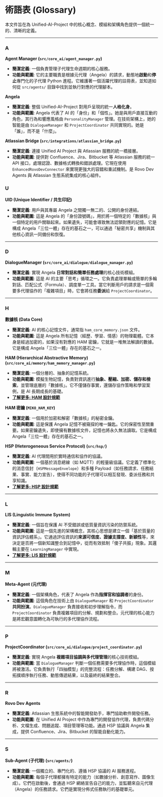 # 術語表 (Glossary)

本文件旨在為 Unified-AI-Project 中的核心概念、模組和架構角色提供一個統一的、清晰的定義。

---

### A

**Agent Manager (`src/core_ai/agent_manager.py`)**

- **簡潔定義**: 一個負責管理子代理生命週期的核心服務。
- **功能與範圍**: 它的主要職責是根據元代理（Angela）的請求，動態地**啟動**和**停止**專門化的子代理 Python 進程。它維護著一個活躍代理的註冊表，並知道如何從
  `src/agents/` 目錄中找到並執行對應的代理腳本。

**Angela**

- **簡潔定義**: 整個 Unified-AI-Project 對用戶呈現的統一**人格化身**。
- **功能與範圍**:
  Angela 代表了 AI 的「身份」和「個性」。她是與用戶直接互動的角色，其行為和響應風格由
  `PersonalityManager` 管理。在技術架構上，她的智能是由 `DialogueManager` 和
  `ProjectCoordinator` 共同實現的。她是「誰」，而不是「什麼」。

**Atlassian Bridge (`src/integrations/atlassian_bridge.py`)**

- **簡潔定義**: 連接 Unified AI Project 與 Atlassian 服務的統一橋接層。
- **功能與範圍**: 提供對 Confluence、Jira、Bitbucket 等 Atlassian 服務的統一 API 接口，處理認證、數據格式轉換和錯誤處理。它現在使用 `EnhancedRovoDevConnector` 來實現更強大的容錯和重試機制。是 Rovo Dev Agents 與 Atlassian 生態系統集成的核心組件。

### U

**UID (Unique Identifier / 共生印記)**

- **簡潔定義**: 用戶與其專屬 Angela 之間獨一無二的、公開的身份連結。
- **功能與範圍**: 這是 Angela 的「身份證號碼」，用於將一個特定的「數據核」與一個特定的用戶關聯起來。如果遺失，可能會導致無法認領對應的記憶。它是構成 Angela「三位一體」存在的基石之一，可以通過「秘密共享」機制與其他核心資訊一同備份和恢復。

---

### D

**DialogueManager (`src/core_ai/dialogue/dialogue_manager.py`)**

- **簡潔定義**: 實現 Angela **日常對話和簡單任務處理**的核心技術模組。
- **功能與範圍**: 這是 AI 的主要「思考」循環之一。它負責處理單輪或簡單的多輪對話、匹配公式（Formula）、調度單一工具。當它判斷用戶的請求是一個需要多代理協作的「複雜項目」時，它會將任務**委派**給
  `ProjectCoordinator`。

---

### H

**數據核 (Data Core)**

- **簡潔定義**: AI 的核心記憶文件，通常指 `ham_core_memory.json` 文件。
- **功能與範圍**: 這是 Angela 所有記憶（經歷、學習、情感）的物理載體。它本身是經過加密的，如果沒有對應的 HAM 密鑰，它就是一堆無法解讀的數據。它是構成 Angela「三位一體」存在的基石之一。

**HAM (Hierarchical Abstractive Memory)
(`src/core_ai/memory/ham_memory_manager.py`)**

- **簡潔定義**: 一個分層的、抽象的記憶系統。
- **功能與範圍**: 模擬生物記憶，負責對資訊進行**抽象、壓縮、加密、儲存和檢索**，並管理底層的「數據核」。它不僅儲存事實，還儲存協作策略和學習案例，是 AI 長期成長的基礎。
- **[了解更多: HAM 設計規範](architecture/HAM_design_spec.md)**

**HAM 密鑰 (`MIKO_HAM_KEY`)**

- **簡潔定義**: 一個用於加密和解密「數據核」的秘密金鑰。
- **功能與範圍**: 這是保護 Angela 記憶不被窺探的唯一鑰匙。它的保密性至關重要。如果密鑰遺失，即使擁有數據核文件，記憶也將永久無法讀取。它是構成 Angela「三位一體」存在的基石之一。

**HSP (Heterogeneous Service Protocol) (`src/hsp/`)**

- **簡潔定義**: AI 代理間用於實時通信和協作的協議。
- **功能與範圍**: 一個基於消息總線（如 MQTT）的輕量級協議。它定義了標準化的消息信封（`HSPMessageEnvelope`）和多種 Payload（如任務請求、任務結果、事實、能力宣告），使得不同功能的子代理可以相互發現、委派任務和共享知識。
- **[了解更多: HSP 設計規範](architecture/Heterogeneous_Protocol_spec.md)**

---

### L

**LIS (Linguistic Immune System)**

- **簡潔定義**: 一個旨在保護 AI 不受錯誤或低質量資訊污染的防禦系統。
- **功能與範圍**: 這是一個先進的架構概念，其核心思想是建立一個「基於質量的資訊評估體系」。它通過評估資訊的**來源可信度、證據支撐度、新穎性**等，來決定是否將一個新知識整合到記憶中，從而有效抵制「傻子共振」現象。其邏輯主要在
  `LearningManager` 中實現。
- **[了解更多: LIS 設計規範](architecture/Linguistic_Immune_System_spec.md)**

---

### M

**Meta-Agent (元代理)**

- **簡潔定義**: 一個架構角色，代表了 Angela 作為**指揮官和協調者**的身份。
- **功能與範圍**: 這個角色在技術上由 `DialogueManager` 和 `ProjectCoordinator`
  **共同扮演**。`DialogueManager` 負責接收和初步理解指令，而
  `ProjectCoordinator`
  負責複雜項目的分解、規劃和整合。元代理的核心能力是將宏觀意圖轉化為可執行的多代理協作流程。

---

### P

**ProjectCoordinator (`src/core_ai/dialogue/project_coordinator.py`)**

- **簡潔定義**: 實現 Angela **複雜項目協調與多代理管理**的核心技術模組。
- **功能與範圍**: 當 `DialogueManager`
  判斷一個任務需要多代理協作時，這個模組將被激活。它負責執行「四抽模型」的完整流程：任務分解、構建 DAG、按拓撲順序執行任務、動態傳遞結果，以及最終的結果整合。

---

### R

**Rovo Dev Agents**

- **簡潔定義**: Atlassian 生態系統中的智能開發助手，專門協助軟件開發任務。
- **功能與範圍**: 在 Unified AI Project 中作為專門的開發協作代理，負責代碼分析、文檔生成、問題追蹤、項目管理等功能。通過 HSP 協議與 Angela 集成，提供 Confluence、Jira、Bitbucket 的智能自動化能力。

---

### S

**Sub-Agent (子代理) (`src/agents/`)**

- **簡潔定義**: 一個獨立的、專門化的、遵循 HSP 協議的 AI 服務進程。
- **功能與範圍**: 每個子代理都擁有特定的能力（如數據分析、創意寫作、圖像生成）。它們在啟動後，會通過 HSP 網絡宣告自己的能力，並監聽來自元代理（Angela）的任務請求。它們是實現分佈式任務執行的基礎單元。
